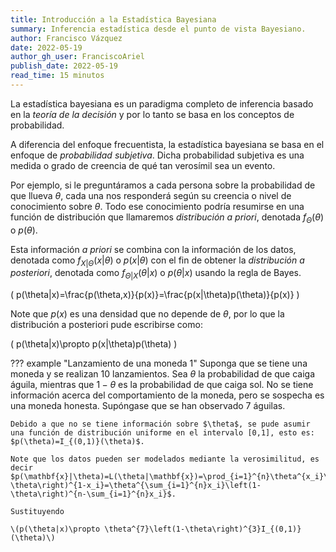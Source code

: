 ```yaml
---
title: Introducción a la Estadística Bayesiana
summary: Inferencia estadística desde el punto de vista Bayesiano.
author: Francisco Vázquez
date: 2022-05-19
author_gh_user: FranciscoAriel
publish_date: 2022-05-19
read_time: 15 minutos
---
```


La estadística bayesiana es un paradigma completo de inferencia basado en la *teoría de la decisión* y por lo tanto se basa en los conceptos de probabilidad.

A diferencia del enfoque frecuentista, la estadística bayesiana se basa en el enfoque de *probabilidad subjetiva*. Dicha probabilidad subjetiva es una medida o grado de creencia de qué tan verosímil sea un evento.

Por ejemplo, si le preguntáramos a cada persona sobre la probabilidad de que llueva $\theta$, cada una nos responderá según su creencia o nivel de conocimiento sobre $\theta$. Todo ese conocimiento podría resumirse en una función de distribución que llamaremos *distribución a priori*, denotada $f_\Theta(\theta)$ o $p(\theta)$.

Esta información *a priori* se combina con la información de los datos, denotada como $f_{X| \Theta}(x|\theta)$ o $p(x|\theta)$ con el fin de obtener la *distribución a posteriori*, denotada como $f_{\Theta|X}(\theta|x)$ o $p(\theta|x)$ usando la regla de Bayes.

\(
    p(\theta|x)=\frac{p(\theta,x)}{p(x)}=\frac{p(x|\theta)p(\theta)}{p(x)}
\)

Note que $p(x)$ es una densidad que no depende de $\theta$, por lo que la distribución a posteriori pude escribirse como:

\(
    p(\theta|x)\propto p(x|\theta)p(\theta)
\)

??? example "Lanzamiento de una moneda 1"
    Suponga que se tiene una moneda y se realizan 10 lanzamientos. Sea $\theta$ la probabilidad de que caiga águila, mientras que $1-\theta$ es la probabilidad de que caiga sol. No se tiene información acerca del comportamiento de la moneda, pero se sospecha es una moneda honesta. Supóngase que se han observado 7 águilas.

    Debido a que no se tiene información sobre $\theta$, se pude asumir una función de distribución uniforme en el intervalo [0,1], esto es: $p(\theta)=I_{(0,1)}(\theta)$.

    Note que los datos pueden ser modelados mediante la verosimilitud, es decir $p(\mathbf{x}|\theta)=L(\theta|\mathbf{x})=\prod_{i=1}^{n}\theta^{x_i}\left(1-\theta\right)^{1-x_i}=\theta^{\sum_{i=1}^{n}x_i}\left(1-\theta\right)^{n-\sum_{i=1}^{n}x_i}$.

    Sustituyendo

    \(p(\theta|x)\propto \theta^{7}\left(1-\theta\right)^{3}I_{(0,1)}(\theta)\)

    
